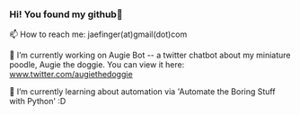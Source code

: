 ### Hi! You found my github👋

📫 How to reach me: jaefinger(at)gmail(dot)com

🔭 I’m currently working on Augie Bot -- a twitter chatbot about my miniature poodle, Augie the doggie. You can view it here: www.twitter.com/augiethedoggie

🌱 I’m currently learning about automation via 'Automate the Boring Stuff with Python' :D

<!--
**jae-finger/jae-finger** is a ✨ _special_ ✨ repository because its `README.md` (this file) appears on your GitHub profile.

Here are some ideas to get you started:

- 🔭 I’m currently working on ...
- 🌱 I’m currently learning ...
- 👯 I’m looking to collaborate on ...
- 🤔 I’m looking for help with ...
- 💬 Ask me about ...
- 📫 How to reach me: ...
- 😄 Pronouns: ...
- ⚡ Fun fact: ...
-->
